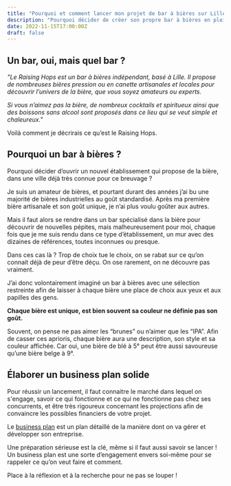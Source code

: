 ```yaml
---
title: "Pourquoi et comment lancer mon projet de bar à bières sur Lille"
description: "Pourquoi décider de créer son propre bar à bières en plein coeur de Lille et comment réussir son lancement grâce à un business plan solide."
date: 2022-11-15T17:00:00Z
draft: false
---
```


## Un bar, oui, mais quel bar ?

_"Le Raising Hops est un bar à bières indépendant, basé à Lille. Il propose de nombreuses bières pression ou en canette artisanales et locales pour découvrir l’univers de la bière, que vous soyez amateurs ou experts._

_Si vous n’aimez pas la bière, de nombreux cocktails et spiritueux ainsi que des boissons sans alcool sont proposés dans ce lieu qui se veut simple et chaleureux."_

Voilà comment je décrirais ce qu’est le Raising Hops. 

## Pourquoi un bar à bières ?

Pourquoi décider d’ouvrir un nouvel établissement qui propose de la bière, dans une ville déjà très connue pour ce breuvage ?

Je suis un amateur de bières, et pourtant durant des années j’ai bu une majorité de bières industrielles au goût standardisé. Après ma première bière artisanale et son goût unique, je n’ai plus voulu goûter aux autres.

Mais il faut alors se rendre dans un bar spécialisé dans la bière pour découvrir de nouvelles pépites, mais malheureusement pour moi, chaque fois que je me suis rendu dans ce type d’établissement, un mur avec des dizaines de références, toutes inconnues ou presque.

Dans ces cas là ? Trop de choix tue le choix, on se rabat sur ce qu’on connait déjà de peur d’être déçu. On ose rarement, on ne découvre pas vraiment.

J’ai donc volontairement imaginé un bar à bières avec une sélection restreinte afin de laisser à chaque bière une place de choix aux yeux et aux papilles des gens. 

**Chaque bière est unique, est bien souvent sa couleur ne définie pas son goût.**

Souvent, on pense ne pas aimer les “brunes” ou n’aimer que les “IPA”. Afin de casser ces aprioris, chaque bière aura une description, son style et sa couleur affichée. Car oui, une bière de blé à 5° peut être aussi savoureuse qu’une bière belge à 9°.

## Élaborer un business plan solide

Pour réussir un lancement, il faut connaitre le marché dans lequel on s'engage, savoir ce qui fonctionne et ce qui ne fonctionne pas chez ses concurrents, et être très rigoureux concernant les projections afin de convaincre les possibles financiers de votre projet.

Le [business plan](https://fr.wikipedia.org/wiki/Business_plan) est un plan détaillé de la manière dont on va gérer et développer son entreprise. 

Une préparation sérieuse est la clé, même si il faut aussi savoir se lancer ! Un business plan est une sorte d’engagement envers soi-même pour se rappeler ce qu’on veut faire et comment.

Place à la réflexion et à la recherche pour ne pas se louper !